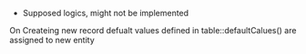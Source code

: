 
- Supposed logics, might not be implemented

On Createing new record defualt values defined in table::defaultCalues() are assigned to new entity

